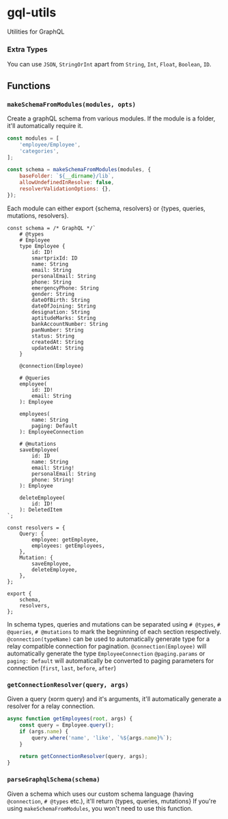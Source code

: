 # gql-utils
Utilities for GraphQL

### Extra Types
You can use `JSON`, `StringOrInt` apart from `String`, `Int`, `Float`, `Boolean`, `ID`.

## Functions
### `makeSchemaFromModules(modules, opts)`
Create a graphQL schema from various modules. If the module is a folder, it'll automatically require it.
```js
const modules = [
	'employee/Employee',
	'categories',
];

const schema = makeSchemaFromModules(modules, {
	baseFolder: `${__dirname}/lib`,
	allowUndefinedInResolve: false,
	resolverValidationOptions: {},
});
```

Each module can either export {schema, resolvers} or {types, queries, mutations, resolvers}.
```
const schema = /* GraphQL */`
	# @types
	# Employee
	type Employee {
		id: ID!
		smartprixId: ID
		name: String
		email: String
		personalEmail: String
		phone: String
		emergencyPhone: String
		gender: String
		dateOfBirth: String
		dateOfJoining: String
		designation: String
		aptitudeMarks: String
		bankAccountNumber: String
		panNumber: String
		status: String
		createdAt: String
		updatedAt: String
	}

	@connection(Employee)

	# @queries
	employee(
		id: ID!
		email: String
	): Employee

	employees(
		name: String
		paging: Default
	): EmployeeConnection

	# @mutations
	saveEmployee(
		id: ID
		name: String
		email: String!
		personalEmail: String
		phone: String!
	): Employee

	deleteEmployee(
		id: ID!
	): DeletedItem
`;

const resolvers = {
	Query: {
		employee: getEmployee,
		employees: getEmployees,
	},
	Mutation: {
		saveEmployee,
		deleteEmployee,
	},
};

export {
	schema,
	resolvers,
};
```

In schema types, queries and mutations can be separated using `# @types`, `# @queries`, `# @mutations` to mark the begninning of each section respectively.
`@connection(typeName)` can be used to automatically generate type for a relay compatible connection for pagination.
`@connection(Employee)` will automatically generate the type `EmployeeConnection`
`@paging.params` or `paging: Default` will automatically be converted to paging parameters for connection (`first`, `last`, `before`, `after`)

### `getConnectionResolver(query, args)`
Given a query (xorm query) and it's arguments, it'll automatically generate a resolver for a relay connection.
```js
async function getEmployees(root, args) {
	const query = Employee.query();
	if (args.name) {
		query.where('name', 'like', `%${args.name}%`);
	}

	return getConnectionResolver(query, args);
}
```

### `parseGraphqlSchema(schema)`
Given a schema which uses our custom schema language (having `@connection`, `# @types` etc.), it'll return {types, queries, mutations}
If you're using `makeSchemaFromModules`, you won't need to use this function.
